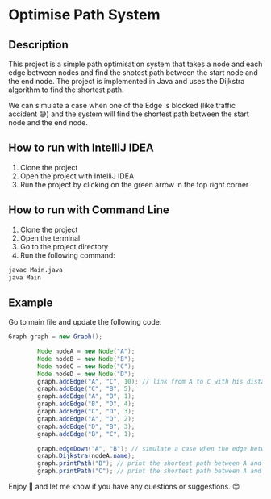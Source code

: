 
# Optimise Path System

## Description
This project is a simple path optimisation system that takes a node and each edge between nodes and find the shotest path between the start node and the end node. The project is implemented in Java and uses the Dijkstra algorithm to find the shortest path.

We can simulate a case when one of the Edge is blocked (like traffic accident 😅) and the system will find the shortest path between the start node and the end node.

## How to run with IntelliJ IDEA
1. Clone the project
2. Open the project with IntelliJ IDEA
3. Run the project by clicking on the green arrow in the top right corner

## How to run with Command Line
1. Clone the project
2. Open the terminal
3. Go to the project directory
4. Run the following command:
```bash
javac Main.java
java Main
```

## Example
Go to main file and update the following code:
```java
Graph graph = new Graph();

        Node nodeA = new Node("A");
        Node nodeB = new Node("B");
        Node nodeC = new Node("C");
        Node nodeD = new Node("D");
        graph.addEdge("A", "C", 10); // link from A to C with his distance or time (10)
        graph.addEdge("C", "B", 5);
        graph.addEdge("A", "B", 1);
        graph.addEdge("B", "D", 4);
        graph.addEdge("C", "D", 3);
        graph.addEdge("A", "D", 2);
        graph.addEdge("D", "B", 3);
        graph.addEdge("B", "C", 1);

        graph.edgeDown("A", "B"); // simulate a case when the edge between A and B is blocked 
        graph.Dijkstra(nodeA.name);
        graph.printPath("B"); // print the shortest path between A and B
        graph.printPath("C"); // print the shortest path between A and C
```

Enjoy 🎉 and let me know if you have any questions or suggestions. 😊